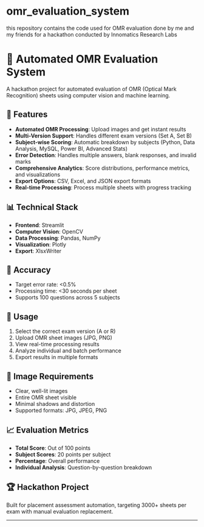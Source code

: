 # omr_evaluation_system
this repository contains the code used for OMR evaluation done by me and my friends for a hackathon conducted by Innomatics Research Labs
# 📝 Automated OMR Evaluation System

A hackathon project for automated evaluation of OMR (Optical Mark Recognition) sheets using computer vision and machine learning.

## 🚀 Features

- **Automated OMR Processing**: Upload images and get instant results
- **Multi-Version Support**: Handles different exam versions (Set A, Set B)
- **Subject-wise Scoring**: Automatic breakdown by subjects (Python, Data Analysis, MySQL, Power BI, Advanced Stats)
- **Error Detection**: Handles multiple answers, blank responses, and invalid marks
- **Comprehensive Analytics**: Score distributions, performance metrics, and visualizations
- **Export Options**: CSV, Excel, and JSON export formats
- **Real-time Processing**: Process multiple sheets with progress tracking

## 📊 Technical Stack

- **Frontend**: Streamlit
- **Computer Vision**: OpenCV
- **Data Processing**: Pandas, NumPy
- **Visualization**: Plotly
- **Export**: XlsxWriter

## 🎯 Accuracy

- Target error rate: <0.5%
- Processing time: <30 seconds per sheet
- Supports 100 questions across 5 subjects

## 📱 Usage

1. Select the correct exam version (A or R)
2. Upload OMR sheet images (JPG, PNG)
3. View real-time processing results
4. Analyze individual and batch performance
5. Export results in multiple formats

## 🔧 Image Requirements

- Clear, well-lit images
- Entire OMR sheet visible
- Minimal shadows and distortion
- Supported formats: JPG, JPEG, PNG

## 📈 Evaluation Metrics

- **Total Score**: Out of 100 points
- **Subject Scores**: 20 points per subject
- **Percentage**: Overall performance
- **Individual Analysis**: Question-by-question breakdown

## 🏆 Hackathon Project

Built for placement assessment automation, targeting 3000+ sheets per exam with manual evaluation replacement.

---
